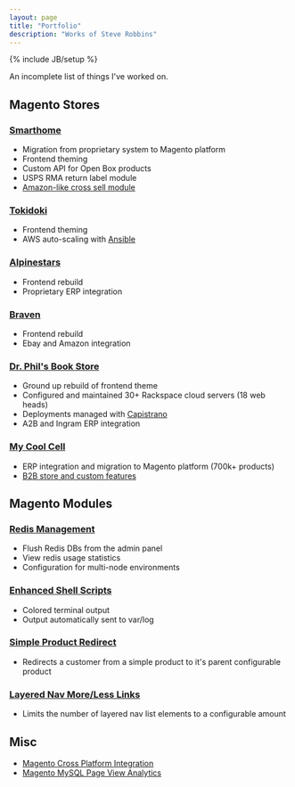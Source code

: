 ```yaml
---
layout: page
title: "Portfolio"
description: "Works of Steve Robbins"
---
```

{% include JB/setup %}

An incomplete list of things I've worked on.

## Magento Stores

### [Smarthome](http://www.smarthome.com/)

* Migration from proprietary system to Magento platform
* Frontend theming
* Custom API for Open Box products
* USPS RMA return label module
* [Amazon-like cross sell module](http://i.imgur.com/EQJVwQq.png)

### [Tokidoki](http://shop.tokidoki.it/)

* Frontend theming
* AWS auto-scaling with [Ansible](http://www.ansible.com/home)

### [Alpinestars](http://www.alpinestars.com/)

* Frontend rebuild
* Proprietary ERP integration

### [Braven](http://www.braven.com/)

* Frontend rebuild
* Ebay and Amazon integration

### [Dr. Phil's Book Store](http://www.thebooknook.com/)

* Ground up rebuild of frontend theme
* Configured and maintained 30+ Rackspace cloud servers (18 web heads)
* Deployments managed with [Capistrano](https://github.com/capistrano/capistrano)
* A2B and Ingram ERP integration

### [My Cool Cell](http://www.mycoolcell.com/)

* ERP integration and migration to Magento platform (700k+ products)
* [B2B store and custom features](http://www.mycoolcell.net/)

## Magento Modules

### [Redis Management](https://github.com/steverobbins/Magento-Redismanager)

* Flush Redis DBs from the admin panel
* View redis usage statistics
* Configuration for multi-node environments

### [Enhanced Shell Scripts](https://github.com/eyemaginesrobbins/Magento-Shell)

* Colored terminal output
* Output automatically sent to var/log

### [Simple Product Redirect](https://github.com/eyemaginesrobbins/Magento-SimpleRedirect)

* Redirects a customer from a simple product to it's parent configurable product

### [Layered Nav More/Less Links](https://github.com/eyemagine/Magento-LayeredNavLimit)

* Limits the number of layered nav list elements to a configurable amount

## Misc

* [Magento Cross Platform Integration](https://github.com/eyemagine/magento-integration)
* [Magento MySQL Page View Analytics](https://gist.github.com/steverobbins/b5bc9c85f120b631ed27)
